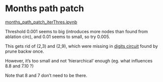 # Months path patch

[months_path_patch_iterThres.ipynb](https://colab.research.google.com/drive/1VFGOUJtZvQCnj8OvP33v3y1ljTMdfnee#scrollTo=bo2N95BPfBEq)

Threshold 0.001 seems to big (introduces more nodes than found from ablation circ), and 0.01 seems to small, so try 0.005.

This gets rid of (2,3) and (2,9), which were missing in [digits circuit](Months%20circuit%20765ea1869818426298c439544a337efc.md) found by prune backw once.

However, it’s too small and not ‘hierarchical’ enough (eg. what influences 8.8 and 7.10 ?)

Note that 8 and 7 don’t need to be there.